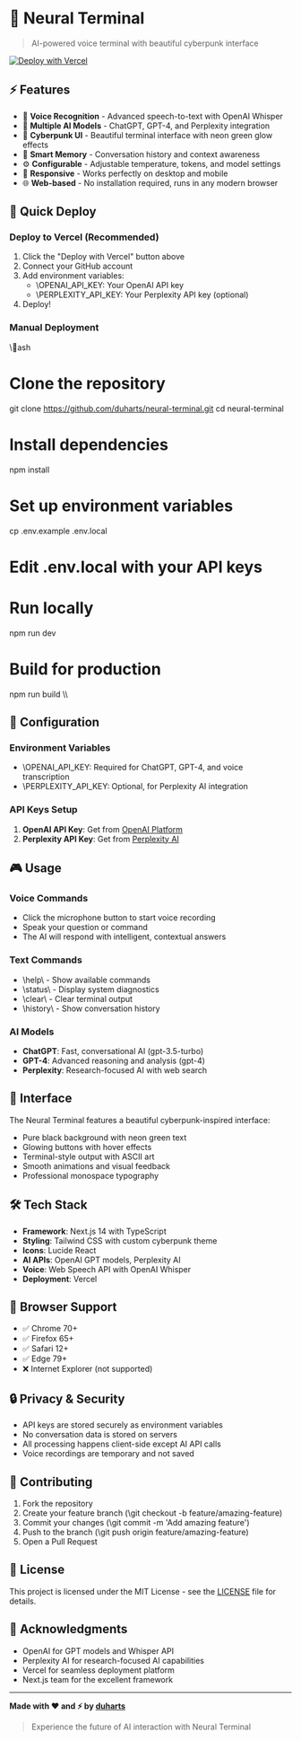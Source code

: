 ﻿# 🧠 Neural Terminal

> AI-powered voice terminal with beautiful cyberpunk interface

[![Deploy with Vercel](https://vercel.com/button)](https://vercel.com/new/clone?repository-url=https%3A%2F%2Fgithub.com%2Fduharts%2Fneural-terminal)

## ⚡ Features

- 🎤 **Voice Recognition** - Advanced speech-to-text with OpenAI Whisper
- 🤖 **Multiple AI Models** - ChatGPT, GPT-4, and Perplexity integration
- 🎨 **Cyberpunk UI** - Beautiful terminal interface with neon green glow effects
- 💬 **Smart Memory** - Conversation history and context awareness
- ⚙️ **Configurable** - Adjustable temperature, tokens, and model settings
- 📱 **Responsive** - Works perfectly on desktop and mobile
- 🌐 **Web-based** - No installation required, runs in any modern browser

## 🚀 Quick Deploy

### Deploy to Vercel (Recommended)
1. Click the "Deploy with Vercel" button above
2. Connect your GitHub account
3. Add environment variables:
   - \OPENAI_API_KEY\: Your OpenAI API key
   - \PERPLEXITY_API_KEY\: Your Perplexity API key (optional)
4. Deploy!

### Manual Deployment
\\\ash
# Clone the repository
git clone https://github.com/duharts/neural-terminal.git
cd neural-terminal

# Install dependencies
npm install

# Set up environment variables
cp .env.example .env.local
# Edit .env.local with your API keys

# Run locally
npm run dev

# Build for production
npm run build
\\\

## 🔧 Configuration

### Environment Variables
- \OPENAI_API_KEY\: Required for ChatGPT, GPT-4, and voice transcription
- \PERPLEXITY_API_KEY\: Optional, for Perplexity AI integration

### API Keys Setup
1. **OpenAI API Key**: Get from [OpenAI Platform](https://platform.openai.com/api-keys)
2. **Perplexity API Key**: Get from [Perplexity AI](https://www.perplexity.ai/settings/api)

## 🎮 Usage

### Voice Commands
- Click the microphone button to start voice recording
- Speak your question or command
- The AI will respond with intelligent, contextual answers

### Text Commands
- \help\ - Show available commands
- \status\ - Display system diagnostics
- \clear\ - Clear terminal output
- \history\ - Show conversation history

### AI Models
- **ChatGPT**: Fast, conversational AI (gpt-3.5-turbo)
- **GPT-4**: Advanced reasoning and analysis (gpt-4)
- **Perplexity**: Research-focused AI with web search

## 🎨 Interface

The Neural Terminal features a beautiful cyberpunk-inspired interface:
- Pure black background with neon green text
- Glowing buttons with hover effects
- Terminal-style output with ASCII art
- Smooth animations and visual feedback
- Professional monospace typography

## 🛠️ Tech Stack

- **Framework**: Next.js 14 with TypeScript
- **Styling**: Tailwind CSS with custom cyberpunk theme
- **Icons**: Lucide React
- **AI APIs**: OpenAI GPT models, Perplexity AI
- **Voice**: Web Speech API with OpenAI Whisper
- **Deployment**: Vercel

## 📱 Browser Support

- ✅ Chrome 70+
- ✅ Firefox 65+
- ✅ Safari 12+
- ✅ Edge 79+
- ❌ Internet Explorer (not supported)

## 🔒 Privacy & Security

- API keys are stored securely as environment variables
- No conversation data is stored on servers
- All processing happens client-side except AI API calls
- Voice recordings are temporary and not saved

## 🤝 Contributing

1. Fork the repository
2. Create your feature branch (\git checkout -b feature/amazing-feature\)
3. Commit your changes (\git commit -m 'Add amazing feature'\)
4. Push to the branch (\git push origin feature/amazing-feature\)
5. Open a Pull Request

## 📄 License

This project is licensed under the MIT License - see the [LICENSE](LICENSE) file for details.

## 🙏 Acknowledgments

- OpenAI for GPT models and Whisper API
- Perplexity AI for research-focused AI capabilities
- Vercel for seamless deployment platform
- Next.js team for the excellent framework

---

**Made with ❤️ and ⚡ by [duharts](https://github.com/duharts)**

> Experience the future of AI interaction with Neural Terminal

